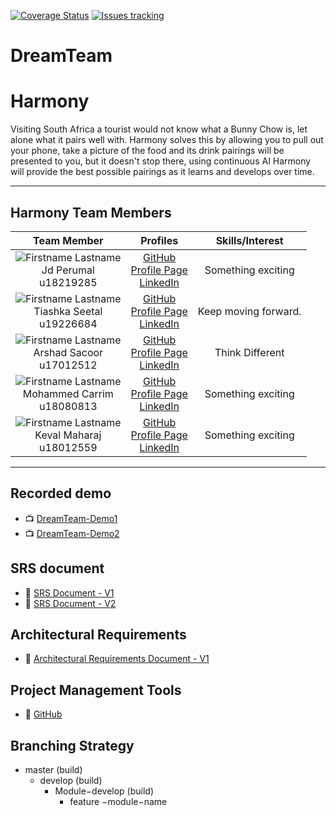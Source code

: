 [![Coverage Status](https://coveralls.io/repos/github/COS301-SE-2021/Harmony/badge.svg?branch=master)](https://coveralls.io/github/COS301-SE-2021/Harmony?branch=master)
[![Issues tracking](https://img.shields.io/github/issues/COS301-SE-2021/Harmony)](https://img.shields.io/github/issues/COS301-SE-2021/Harmony)

# DreamTeam

# Harmony

Visiting South Africa a tourist would not know what a Bunny Chow is, let alone what it pairs well with. Harmony solves this by allowing you to pull out your phone, take a picture of the food and its drink pairings will be presented to you, but it doesn't stop there, using continuous AI Harmony will provide the best possible pairings as it learns and develops over time. 


---

## Harmony Team Members

| **Team Member** | **Profiles** | **Skills/Interest**
| :-----: | :-----: | :-----: |
| ![Firstname Lastname](https://i.ibb.co/t24DJcR/Jd-Git-Hub-Profile-Pic.jpg "Firstname Lastname") <br/> Jd Perumal <br/> u18219285 | [GitHub](https://github.com/JdPerumal) <br/> [Profile Page](https://jdperumal.github.io/COS301Website2/) <br/> [LinkedIn](https://www.linkedin.com/in/jd-perumal-4abb1820b/) <br/> | Something exciting |
 ![Firstname Lastname](https://i.ibb.co/30PRKKn/cv-pic-2-4-250x200new.jpg "Firstname Lastname") <br/> Tiashka Seetal <br/> u19226684 | [GitHub](https://github.com/tiashka) <br/> [Profile Page](https://tiashka.github.io/COS301Website2/) <br/> [LinkedIn](https://www.linkedin.com/in/tiashka-seetal-9a9841203/) <br/> | Keep moving forward. |
 ![Firstname Lastname](https://i.ibb.co/c6t0KSk/74b4e6ae-958e-443b-a123-c77ac2.jpg "Arshad Sacoor") <br/> Arshad Sacoor <br/> u17012512 | [GitHub](https://github.com/ASacoor) <br/> [Profile Page](http:www.arshad.co.za) <br/> [LinkedIn](https://www.linkedin.com/in/arshad-sacoor-613a5720b/) <br/> | Think Different |
 ![Firstname Lastname](https://i.ibb.co/VmK1672/20210518-143221.jpg "Firstname Lastname") <br/> Mohammed Carrim <br/> u18080813 | [GitHub](https://github.com/mohammedcarrim) <br/> [Profile Page](https://tiashka.github.io/COS301Website2/) <br/> [LinkedIn](https://www.linkedin.com/in/mohammed-carrim-706415194/) <br/> | Something exciting |
 ![Firstname Lastname](https://i.ibb.co/xDJk39c/Github-Img.jpg "Firstname Lastname") <br/> Keval Maharaj <br/> u18012559 | [GitHub](https://github.com/Keval157) <br/> [Profile Page](https:) <br/> [LinkedIn](https://www.linkedin.com/in/keval-maharaj-829648210/) <br/> | Something exciting |

---

## Recorded demo

* :tv: [DreamTeam-Demo1](https://drive.google.com/file/d/1nDxiOpgDTvwF3yLKnQhtvAptHO-trJP8/view?usp=sharing)
* :tv: [DreamTeam-Demo2](https://drive.google.com/file/d/1HNs5SVvK4D86Od7OrxOauSXbe83Wpj7N/view?usp=sharing)

## SRS document
* :open_book: [SRS Document - V1](https://drive.google.com/file/d/1b0Vfq70Yxiso4dJOJbDcvd1jPnjZuZAg/view?usp=sharing)
* :open_book: [SRS Document - V2](https://drive.google.com/file/d/150R5apTlmF-B4VxIypSXPAuZT2Uugimc/view?usp=sharing)

## Architectural Requirements
* :open_book: [Architectural Requirements Document - V1](https://drive.google.com/file/d/1ZbkhRHpGrlxcGwlZVdmui2pXZEL8-FYE/view?usp=sharing)

## Project Management Tools

* :open_book: [GitHub](https://github.com/COS301-SE-2021/Harmony/projects)

## Branching Strategy

- master (build)
    - develop (build)
        - Module−develop (build)
            - feature −module−name
